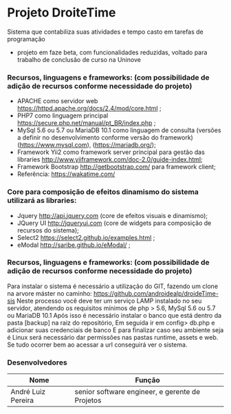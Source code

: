 # Projeto DroiteTime #

Sistema que contabiliza suas atividades e tempo casto em tarefas de programação

* projeto em faze beta, com funcionalidades reduzidas, voltado para trabalho de conclusão de curso na Uninove

### Recursos, linguagens e frameworks: (com possibilidade de adição de recursos conforme necessidade do projeto) ###

* APACHE como servidor web https://httpd.apache.org/docs/2.4/mod/core.html ;
* PHP7 como linguagem principal https://secure.php.net/manual/pt_BR/index.php ; 
* MySql 5.6 ou 5.7 ou MariaDB 10.1 como linguagem de consulta (versões a definir no desenvolvimento conforme versão do framework) (https://www.mysql.com), (https://mariadb.org/);
* Framework Yii2 como framework server principal para gestão das libraries http://www.yiiframework.com/doc-2.0/guide-index.html;
* Framework Bootstrap http://getbootstrap.com/ para framework client;
* Referência: https://wakatime.com/


### Core para composição de efeitos dinamismo do sistema utilizará as libraries:   ###

* Jquery http://api.jquery.com (core de efeitos visuais e dinamismo); 
* JQuery UI http://jqueryui.com (core de widgets para composição de recursos do sistema);
* Select2 https://select2.github.io/examples.html ;
* eModal  http://saribe.github.io/eModal/ ;

### Recursos, linguagens e frameworks: (com possibilidade de adição de recursos conforme necessidade do projeto) ###

Para instalar o sistema é necessário a utilização do GIT, fazendo um clone na arvore máster no caminho: 
https://github.com/androidealp/droideTime-sis 
Neste processo você deve ter um serviço LAMP instalado no seu servidor, atendendo os requisitos mínimos de php > 5.6, MySql 5.6 ou 5.7 ou MariaDB 10.1
Após isso é necessário instalar o banco que está dentro da pasta [backup] na raiz do repositório,
Em seguida ir em config> db.php e adicionar suas credenciais de banco
E para finalizar caso seu ambiente seja é Linux será necessário dar permissões nas pastas runtime, assets e web.
Se tudo ocorrer bem ao acessar a url conseguirá ver o sistema.



### Desenvolvedores ###

Nome                        | Função
----------------------------|---------------------------------------------
André Luiz Pereira 	        | senior software engineer,  e gerente de Projetos 
                    


